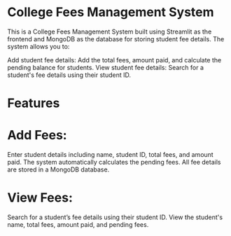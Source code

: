 # College Fees Management System
This is a College Fees Management System built using Streamlit as the frontend and MongoDB as the database for storing student fee details. The system allows you to:

Add student fee details: Add the total fees, amount paid, and calculate the pending balance for students.
View student fee details: Search for a student's fee details using their student ID.

# Features
# Add Fees:

Enter student details including name, student ID, total fees, and amount paid.
The system automatically calculates the pending fees.
All fee details are stored in a MongoDB database.

# View Fees:

Search for a student’s fee details using their student ID.
View the student's name, total fees, amount paid, and pending fees.

